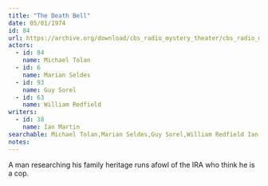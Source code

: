 ```yaml
---
title: "The Death Bell"
date: 05/01/1974
id: 84
url: https://archive.org/download/cbs_radio_mystery_theater/cbs_radio_mystery_theater-0051-0100.zip/cbs_radio_mystery_theater-0051-0100%2Fcbsrmt_0084_the_death_bell.mp3
actors:  
  - id: 84
    name: Michael Tolan  
  - id: 6
    name: Marian Seldes  
  - id: 93
    name: Guy Sorel  
  - id: 63
    name: William Redfield
writers:  
  - id: 38
    name: Ian Martin
searchable: Michael Tolan,Marian Seldes,Guy Sorel,William Redfield Ian Martin
notes:  
---
```

A man researching his family heritage runs afowl of the IRA who think he is a cop.